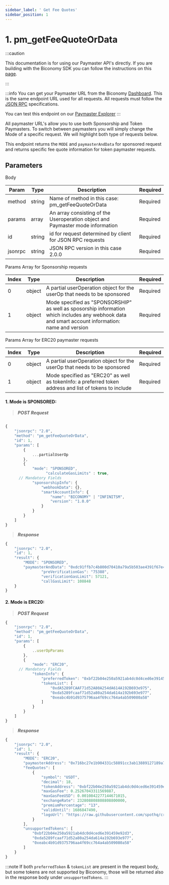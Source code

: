 ```yaml
---
sidebar_label: ' Get Fee Quotes'
sidebar_position: 1
---
```

# 1. pm_getFeeQuoteOrData

:::caution

This documentation is for using our Paymaster API's directly. If you are building with the Biconomy SDK you can follow the instructions on this [page](/Paymaster/paymastermethods). 

:::

:::info
You can get your Paymaster URL from the Biconomy [Dashboard](https://dashboard.biconomy.io/). This is the same endpoint URL used for all requests. All requests must follow the [JSON RPC](https://www.jsonrpc.org/specification) specifications.

You can test this endpoint on our [Paymaster Explorer](/Paymaster/explorer)
:::

All paymaster URL's allow you to use both Sponsorship and Token Paymasters. To switch between paymasters you will simply change the Mode of a specific request. We will highlight both type of requests below. 

This endpoint returns the `MODE` and `paymasterAndData` for sponsored request and returns specific fee quote information for token paymaster requests. 

## Parameters

Body

| Param | Type | Description | Required |
| --------------- | --------------- | --------------- | --------------- |
| method | string | Name of method in this case: pm_getFeeQuoteOrData  | Required |
| params | array | An array consisting of the Useroperation object and Paymaster mode information | Required |
| id | string | id for request determined by client for JSON RPC requests  | Required |
| jsonrpc | string | JSON RPC version in this case 2.0.0  | Required |


Params Array for Sponsorship requests

| Index | Type | Description | Required |
| --------------- | --------------- | --------------- | --------------- |
| 0 | object | A partial userOperation object for the userOp that needs to be sponsored | Required |
| 1 | object | Mode specified as "SPONSORSHIP" as well as sposorship information which includes any webhook data and smart account information: name and version | Required |

Params Array for ERC20 paymaster requests

| Index | Type | Description | Required |
| --------------- | --------------- | --------------- | --------------- |
| 0 | object | A partial userOperation object for the userOp that needs to be sponsored | Required |
| 1 | object | Mode specified as "ERC20" as well as tokenInfo: a preferred token address and list of tokens to include | Required |




#### 1. Mode is **SPONSORED**: 

> ***POST Request***

```javascript

{
    "jsonrpc": "2.0",
    "method": "pm_getFeeQuoteOrData",
    "id": 1,
    "params": [
        {
            ...partialUserOp
        },
        {
            "mode": "SPONSORED",
			      "calculateGasLimits" : true,
      // Mandatory Fields
            "sponsorshipInfo": {
                "webhookData": {},
                "smartAccountInfo": {
                    "name": "BICONOMY" | "INFINITSM",
                    "version": "1.0.0"
                }
            }
        }
    ]
}
```


> ***Response***

 
```javascript
{
    "jsonrpc": "2.0",
    "id": 1,
    "result": {
        "MODE": "SPONSORED",
        "paymasterAndData": "0xdc91ffb7c4b800d70410a79a5b503ae4391f67e40000000000000000000000007306ac7a32eb690232de81a9ffb44bb346026fab00000000000000000000000000000000000000000000000000000000000000400000000000000000000000000000000000000000000000000000000000000041e1f74852c31150f18ef4e472b748148f8ae031849032218b26170414a18c9f99516eb13a4a9bd35d1334194348cccee3d270b6e7bb400b39f0c8d645266ead601c00000000000000000000000000000000000000000000000000000000000000",
				"preVerificationGas": "75388",
				"verificationGasLimit": 57121,
				"callGasLimit": 108848
    }
}
```

#### 2. Mode is **ERC20**:

> ***POST Request***

```javascript
{
    "jsonrpc": "2.0",
    "method": "pm_getFeeQuoteOrData",
    "id": 1,
    "params": [
        {
            ..userOpParams
        },
        {
            "mode": "ERC20",
      // Mandatory Fields
            "tokenInfo": {
                "preferredToken": "0xbf22b04e250a5921ab4dc0d4ced6e391459e92d4",
                "tokenList": [
                    "0xdA5289FCAAF71d52A80A254dA614A192B693e975",
                    "0xda5289fcaaf71d52a80a254da614a192b693e977",
                    "0xeabc4b91d9375796aa4f69cc764a4ab509080a58"
                ]
            }
        }
    ]
}
```




> ***Response***

```javascript
{
    "jsonrpc": "2.0",
    "id": 1,
    "result": {
        "MODE": "ERC20",
        "paymasterAddress": "0x716bc27e1b904331c58891cc3ab13889127189a7",
        "feeQuotes": [
            {
                "symbol": "USDT",
                "decimal": 18,
                "tokenAddress": "0xbf22b04e250a5921ab4dc0d4ced6e391459e92d4",
                "maxGasFee": 0.25267043311569887,
                "maxGasFeeUSD": 0.0010842277144671015,
                "exchangeRate": 232808808808808800000,
                "premiumPercentage": "13",
                "validUntil": 1686847490,
                "logoUrl": "https://raw.githubusercontent.com/spothq/cryptocurrency-icons/master/128/color/usdt.png"
            }
        ],
        "unsupportedTokens": [
            "0xbf22b04e250a5921ab4dc0d4ced6e391459e92d3",
            "0xda5289fcaaf71d52a80a254da614a192b693e977",
            "0xeabc4b91d9375796aa4f69cc764a4ab509080a58"
        ]
    }
}
```


:::note
If both `preferredToken` & `tokenList` are present in the request body, but some tokens are not supported by Biconomy, those will be returned also in the response body under `unsupportedTokens`.
:::


